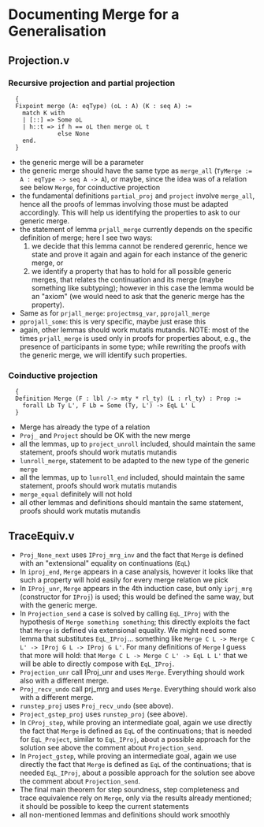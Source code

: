 # Documenting Merge for a Generalisation

## Projection.v

### Recursive projection and partial projection
```
  {
  Fixpoint merge (A: eqType) (oL : A) (K : seq A) :=
    match K with
    | [::] => Some oL
    | h::t => if h == oL then merge oL t
              else None
    end.
  }
```
* the generic merge will be a parameter
* the generic merge should have the same type as `merge_all` (`TyMerge := A : eqType -> seq A -> A`), or maybe, since the idea was of a relation see below `Merge`, for coinductive projection
* the fundamental definitions `partial_proj` and `project` involve `merge_all`, hence all the proofs of lemmas involving those must be adapted accordingly. This will help us identifying the properties to ask to our generic merge.
* the statement of lemma `prjall_merge` currently depends on the specific definition of merge; here I see two ways:
  1. we decide that this lemma cannot be rendered gerenric, hence we state and prove it again and again for each instance of the generic merge, or
  2. we identify a property that has to hold for all possible generic merges, that relates the continuation and its merge (maybe something like subtyping); however in this case the lemma would be an "axiom" (we would need to ask that the generic merge has the property).
* Same as for `prjall_merge`: `projectmsg_var`, `pprojall_merge`
* `pprojall_some`: this is very specific, maybe just erase this
* again, other lemmas should work mutatis mutandis. NOTE: most of the times `prjall_merge` is used only in proofs for properties about, e.g., the presence of participants in some type; while rewriting the proofs with the generic merge, we will identify such properties.

### Coinductive projection
```
  {
  Definition Merge (F : lbl /-> mty * rl_ty) (L : rl_ty) : Prop :=
    forall Lb Ty L', F Lb = Some (Ty, L') -> EqL L' L
  }
```
* Merge has already the type of a relation
* `Proj_` and `Project` should be OK with the new merge
* all the lemmas, up to `project_unroll` included, should maintain the same statement, proofs should work mutatis mutandis
* `lunroll_merge`, statement to be adapted to the new type of the generic `merge`
* all the lemmas, up to `lunroll_end` included, should maintain the same statement, proofs should work mutatis mutandis
* `merge_equal` definitely will not hold
* all other lemmas and definitions should mantain the same statement, proofs should work mutatis mutandis

## TraceEquiv.v

* `Proj_None_next` uses `IProj_mrg_inv` and the fact that `Merge` is defined with an "extensional" equality on continuations (`EqL`)
* In `iproj_end`, `Merge` appears in a case analysis, however it looks like that such a property will hold easily for every merge relation we pick
* In `IProj_unr`, `Merge` appears in the 4th induction case, but only `iprj_mrg` (constructor for `IProj`) is used; this would be defined the same way, but with the generic merge.
* In `Projection_send` a case is solved by calling `EqL_IProj` with the hypothesis of `Merge something something`; this directly exploits the fact that `Merge` is defined via extensional equality. We might need some lemma that substitutes `EqL_IProj`... something like `Merge C L -> Merge C L' -> IProj G L -> IProj G L'`. For many definitions of `Merge` I guess that more will hold: that `Merge C L -> Merge C L' -> EqL L L'` that we will be able to directly compose with `EqL_IProj`.
* `Projection_unr` call IProj_unr and uses `Merge`. Everything should work also with a different merge. 
* `Proj_recv_undo` call prj_mrg and uses `Merge`. Everything should work also with a different merge.
* `runstep_proj` uses `Proj_recv_undo` (see above).
* `Project_gstep_proj` uses `runstep_proj` (see above).
* In `CProj_step`, while proving an intermediate goal, again we use directly the fact that `Merge` is defined as `EqL` of the continuations; that is needed for `EqL_Project`, similar to `EqL_IProj`, about a possible approach for the solution see above the comment about `Projection_send`.
* In `Project_gstep`, while proving an intermediate goal, again we use directly the fact that `Merge` is defined as `EqL` of the continuations; that is needed `EqL_IProj`, about a possible approach for the solution see above the comment about `Projection_send`.
* The final main theorem for step soundness, step completeness and trace equivalence rely on `Merge`, only via the results already mentioned; it should be possible to keep the current statements
* all non-mentioned lemmas and definitions should work smoothly



